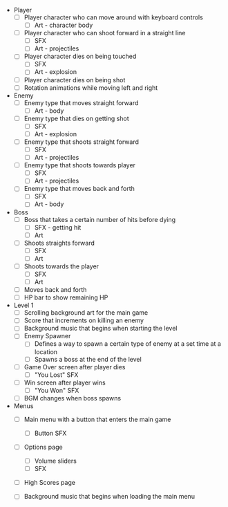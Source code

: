 - Player
	- [ ] Player character who can move around with keyboard controls
		- [ ] Art - character body
	- [ ] Player character who can shoot forward in a straight line
		- [ ] SFX
		- [ ] Art - projectiles
	- [ ] Player character dies on being touched
		- [ ] SFX
		- [ ] Art - explosion
	- [ ] Player character dies on being shot
	- [ ] Rotation animations while moving left and right
	
- Enemy
	- [ ] Enemy type that moves straight forward
		- [ ] Art - body
	- [ ] Enemy type that dies on getting shot
		- [ ] SFX
		- [ ] Art - explosion
	- [ ] Enemy type that shoots straight forward
		- [ ] SFX
		- [ ] Art - projectiles
	- [ ] Enemy type that shoots towards player
		- [ ] SFX
		- [ ] Art - projectiles
	- [ ] Enemy type that moves back and forth
		- [ ] SFX
		- [ ] Art - body
		
- Boss
	- [ ] Boss that takes a certain number of hits before dying
		- [ ] SFX - getting hit
		- [ ] Art
	- [ ] Shoots straights forward
		- [ ] SFX
		- [ ] Art
	- [ ] Shoots towards the player
		- [ ] SFX
		- [ ] Art
	- [ ] Moves back and forth
	- [ ] HP bar to show remaining HP

- Level 1
	- [ ] Scrolling background art for the main game
	- [ ] Score that increments on killing an enemy
	- [ ] Background music that begins when starting the level
	- [ ] Enemy Spawner
		- [ ] Defines a way to spawn a certain type of enemy at a set time at a location
		- [ ] Spawns a boss at the end of the level
	- [ ] Game Over screen after player dies
		- [ ] "You Lost" SFX
	- [ ] Win screen after player wins
		- [ ] "You Won" SFX
	- [ ] BGM changes when boss spawns
	
- Menus
	- [ ] Main menu with a button that enters the main game
		- [ ] Button SFX
	- [ ] Options page 
		- [ ] Volume sliders
		- [ ] SFX
	- [ ] High Scores page
	- [ ] Background music that begins when loading the main menu
	
	
	
	
	
	
	
	
	
	
	
	
	
	
